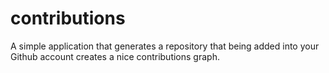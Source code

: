 contributions
=============

A simple application that generates a repository that being added into your Github account creates a nice contributions graph.
